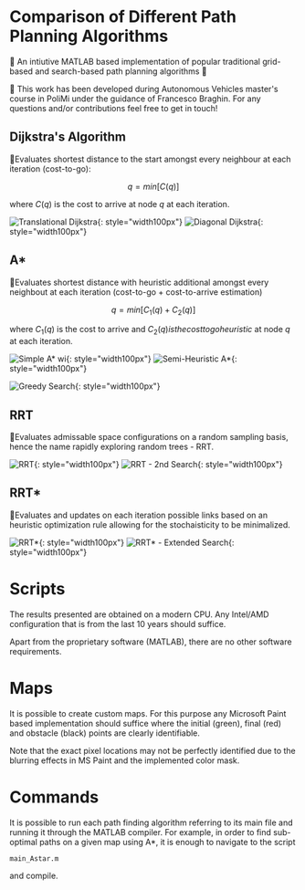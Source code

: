 # Comparison of Different Path Planning Algorithms

🧭
An intiutive MATLAB based implementation of popular traditional grid-based and search-based path planning algorithms 
🧭

📍 This work has been developed during Autonomous Vehicles master's course in PoliMi under the guidance of Francesco Braghin. For any questions and/or contributions feel free to get in touch! 

## Dijkstra's Algorithm

📍Evaluates shortest distance to the start amongst every neighbour at each iteration (cost-to-go):

$$
q = min[C(q)]
$$

where $C(q)$ is the cost to arrive at node $q$ at each iteration.

![Translational Dijkstra](./assets/image-1.png){: style="width100px"}
![Diagonal Dijkstra](./assets/image-2.png){: style="width100px"}

## A*

📍Evaluates shortest distance with heuristic additional amongst every neighbout at each iteration (cost-to-go + cost-to-arrive estimation)

$$
q = min[C_{1}(q) + C_{2}(q)]
$$

where $C_{1}(q)$ is the cost to arrive and $C_{2}(q) is the cost to go heuristic$ at node $q$ at each iteration.

![Simple A* wi](./assets/image-3.png){: style="width100px"}
![Semi-Heuristic A*](./assets/image-4.png){: style="width100px"}

![Greedy Search](./assets/image-5.png){: style="width100px"}

## RRT

📍Evaluates admissable space configurations on a random sampling basis, hence the name rapidly exploring random trees - RRT.

![RRT](./assets/image-6.png){: style="width100px"}
![RRT - 2nd Search](./assets/image-7.png){: style="width100px"}

## RRT*

📍Evaluates and updates on each iteration possible links based on an heuristic optimization rule allowing for the stochaisticity to be minimalized.

![RRT*](./assets/image-10.png){: style="width100px"}
![RRT* - Extended Search](./assets/image-11.png){: style="width100px"}
# Scripts

The results presented are obtained on a modern CPU. Any Intel/AMD configuration that is from the last 10 years should suffice.

Apart from the proprietary software (MATLAB), there are no other software requirements.

# Maps

It is possible to create custom maps. For this purpose any Microsoft Paint based implementation should suffice where the initial (green), final (red) and obstacle (black) points are clearly identifiable.

Note that the exact pixel locations may not be perfectly identified due to the blurring effects in MS Paint and the implemented color mask.

# Commands

It is possible to run each path finding algorithm referring to its main file and running it through the MATLAB compiler. For example, in order to find sub-optimal paths on a given map using A*, it is enough to navigate to the script

    main_Astar.m

and compile.